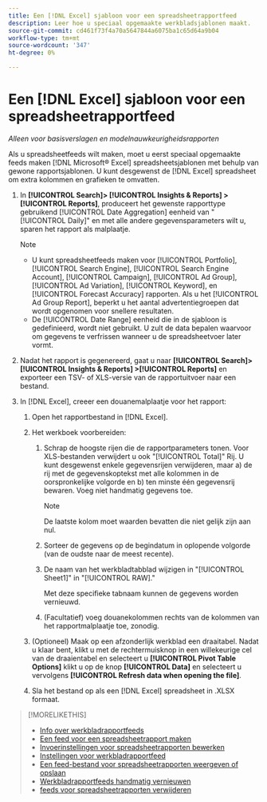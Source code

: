 ```yaml
---
title: Een [!DNL Excel] sjabloon voor een spreadsheetrapportfeed
description: Leer hoe u speciaal opgemaakte werkbladsjablonen maakt.
source-git-commit: cd461f73f4a70a5647844a6075ba1c65d64a9b04
workflow-type: tm+mt
source-wordcount: '347'
ht-degree: 0%

---
```


# Een [!DNL Excel] sjabloon voor een spreadsheetrapportfeed

*Alleen voor basisverslagen en modelnauwkeurigheidsrapporten*

Als u spreadsheetfeeds wilt maken, moet u eerst speciaal opgemaakte feeds maken [!DNL Microsoft® Excel] spreadsheetsjablonen met behulp van gewone rapportsjablonen. U kunt desgewenst de [!DNL Excel] spreadsheet om extra kolommen en grafieken te omvatten.

1. In **[!UICONTROL Search]> [!UICONTROL Insights & Reports] >[!UICONTROL Reports]**, produceert het gewenste rapporttype gebruikend [!UICONTROL Date Aggregation] eenheid van &quot;[!UICONTROL Daily]&quot; en met alle andere gegevensparameters wilt u, sparen het rapport als malplaatje.

   >[!NOTE]
   >
   > * U kunt spreadsheetfeeds maken voor [!UICONTROL Portfolio], [!UICONTROL Search Engine], [!UICONTROL Search Engine Account], [!UICONTROL Campaign], [!UICONTROL Ad Group], [!UICONTROL Ad Variation], [!UICONTROL Keyword], en [!UICONTROL Forecast Accuracy] rapporten. Als u het [!UICONTROL Ad Group Report], beperkt u het aantal advertentiegroepen dat wordt opgenomen voor snellere resultaten.
   > * De [!UICONTROL Date Range] eenheid die in de sjabloon is gedefinieerd, wordt niet gebruikt. U zult de data bepalen waarvoor om gegevens te verfrissen wanneer u de spreadsheetvoer later vormt.


1. Nadat het rapport is gegenereerd, gaat u naar **[!UICONTROL Search]> [!UICONTROL Insights & Reports] >[!UICONTROL Reports]** en exporteer een TSV- of XLS-versie van de rapportuitvoer naar een bestand.

1. In [!DNL Excel], creeer een douanemalplaatje voor het rapport:

   1. Open het rapportbestand in [!DNL Excel].

   1. Het werkboek voorbereiden:

      1. Schrap de hoogste rijen die de rapportparameters tonen. Voor XLS-bestanden verwijdert u ook &quot;[!UICONTROL Total]&quot; Rij. U kunt desgewenst enkele gegevensrijen verwijderen, maar a) de rij met de gegevenskoptekst met alle kolommen in de oorspronkelijke volgorde en b) ten minste één gegevensrij bewaren. Voeg niet handmatig gegevens toe.

         >[!NOTE]
         >
         > De laatste kolom moet waarden bevatten die niet gelijk zijn aan nul.

      2. Sorteer de gegevens op de begindatum in oplopende volgorde (van de oudste naar de meest recente).

      3. De naam van het werkbladtabblad wijzigen in &quot;[!UICONTROL Sheet1]&quot; in &quot;[!UICONTROL RAW].&quot;

         Met deze specifieke tabnaam kunnen de gegevens worden vernieuwd.

      4. (Facultatief) voeg douanekolommen rechts van de kolommen van het rapportmalplaatje toe, zonodig.
   1. (Optioneel) Maak op een afzonderlijk werkblad een draaitabel. Nadat u klaar bent, klikt u met de rechtermuisknop in een willekeurige cel van de draaientabel en selecteert u **[!UICONTROL Pivot Table Options]** klikt u op de knop **[!UICONTROL Data]** en selecteert u vervolgens **[!UICONTROL Refresh data when opening the file]**.

   1. Sla het bestand op als een [!DNL Excel] spreadsheet in .XLSX formaat.


>[!MORELIKETHIS]
>
>* [Info over werkbladrapportfeeds](spreadsheet-feed-about.md)
>* [Een feed voor een spreadsheetrapport maken](spreadsheet-feed-create.md)
>* [Invoerinstellingen voor spreadsheetrapporten bewerken](spreadsheet-feed-edit.md)
>* [Instellingen voor werkbladrapportfeed](spreadsheet-feed-settings.md)
>* [Een feed-bestand voor spreadsheetrapporten weergeven of opslaan](spreadsheet-feed-view-or-save.md)
>* [Werkbladrapportfeeds handmatig vernieuwen](spreadsheet-feed-refresh.md)
>* [feeds voor spreadsheetrapporten verwijderen](spreadsheet-feed-delete.md)

